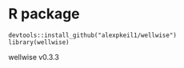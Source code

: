 # R package

    devtools::install_github("alexpkeil1/wellwise")
    library(wellwise)



wellwise v0.3.3